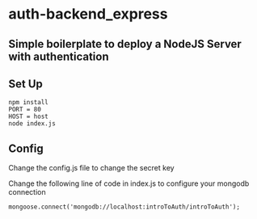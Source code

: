 # auth-backend_express

## Simple boilerplate to deploy a NodeJS Server with authentication


## Set Up
```
npm install
PORT = 80
HOST = host
node index.js
```


## Config
Change the config.js file to change the secret key

Change the following line of code in index.js to configure your mongodb connection
```
mongoose.connect('mongodb://localhost:introToAuth/introToAuth');
```


